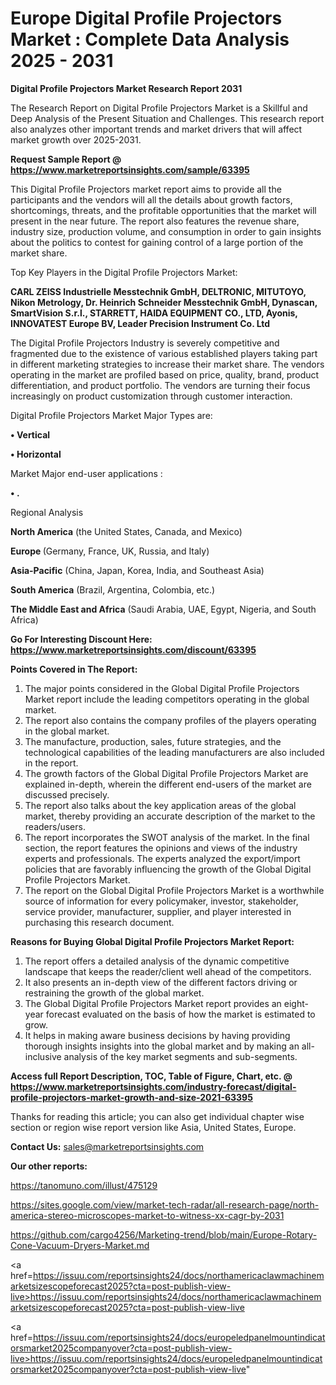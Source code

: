 # Europe Digital Profile Projectors Market : Complete Data Analysis 2025 - 2031

<strong>Digital Profile Projectors Market Research Report 2031</strong>

The Research Report on Digital Profile Projectors Market is a Skillful and Deep Analysis of the Present Situation and Challenges. This research report also analyzes other important trends and market drivers that will affect market growth over 2025-2031.

<strong>Request Sample Report @ <a href=https://www.marketreportsinsights.com/sample/63395>https://www.marketreportsinsights.com/sample/63395</a></strong>

This Digital Profile Projectors market report aims to provide all the participants and the vendors will all the details about growth factors, shortcomings, threats, and the profitable opportunities that the market will present in the near future. The report also features the revenue share, industry size, production volume, and consumption in order to gain insights about the politics to contest for gaining control of a large portion of the market share.

Top Key Players in the Digital Profile Projectors Market:

<strong>CARL ZEISS Industrielle Messtechnik GmbH, DELTRONIC, MITUTOYO, Nikon Metrology, Dr. Heinrich Schneider Messtechnik GmbH, Dynascan, SmartVision S.r.l., STARRETT, HAIDA EQUIPMENT CO., LTD, Ayonis, INNOVATEST Europe BV, Leader Precision Instrument Co. Ltd</strong>

The Digital Profile Projectors Industry is severely competitive and fragmented due to the existence of various established players taking part in different marketing strategies to increase their market share. The vendors operating in the market are profiled based on price, quality, brand, product differentiation, and product portfolio. The vendors are turning their focus increasingly on product customization through customer interaction.

Digital Profile Projectors Market Major Types are:

<strong>• Vertical

• Horizontal</strong>

Market Major end-user applications :

<strong>• .</strong>

Regional Analysis

</u><strong><b>North America</b></strong> (the United States, Canada, and Mexico)

<strong><b>Europe </b></strong>(Germany, France, UK, Russia, and Italy)

<strong><b>Asia-Pacific</b></strong> (China, Japan, Korea, India, and Southeast Asia)

<strong><b>South America</b></strong> (Brazil, Argentina, Colombia, etc.)

<strong><b>The Middle East and Africa</b></strong> (Saudi Arabia, UAE, Egypt, Nigeria, and South Africa)

<strong>Go For Interesting Discount Here: <a href=https://www.marketreportsinsights.com/discount/63395>https://www.marketreportsinsights.com/discount/63395</a></strong>

<strong>Points Covered in The Report:</strong>
<ol>
  <li>The major points considered in the Global Digital Profile Projectors Market report include the leading competitors operating in the global market.</li>
  <li>The report also contains the company profiles of the players operating in the global market.</li>
  <li>The manufacture, production, sales, future strategies, and the technological capabilities of the leading manufacturers are also included in the report.</li>
  <li>The growth factors of the Global Digital Profile Projectors Market are explained in-depth, wherein the different end-users of the market are discussed precisely.</li>
  <li>The report also talks about the key application areas of the global market, thereby providing an accurate description of the market to the readers/users.</li>
  <li>The report incorporates the SWOT analysis of the market. In the final section, the report features the opinions and views of the industry experts and professionals. The experts analyzed the export/import policies that are favorably influencing the growth of the Global Digital Profile Projectors Market.</li>
  <li>The report on the Global Digital Profile Projectors Market is a worthwhile source of information for every policymaker, investor, stakeholder, service provider, manufacturer, supplier, and player interested in purchasing this research document.</li>
</ol>
<strong>Reasons for Buying Global Digital Profile Projectors Market Report:</strong>

<ol>
  <li>The report offers a detailed analysis of the dynamic competitive landscape that keeps the reader/client well ahead of the competitors.</li>
  <li>It also presents an in-depth view of the different factors driving or restraining the growth of the global market.</li>
  <li>The Global Digital Profile Projectors Market report provides an eight-year forecast evaluated on the basis of how the market is estimated to grow.</li>
  <li>It helps in making aware business decisions by having providing thorough insights insights into the global market and by making an all-inclusive analysis of the key market segments and sub-segments.</li>
</ol>
<strong>Access full Report Description, TOC, Table of Figure, Chart, etc. @ <a href=https://www.marketreportsinsights.com/industry-forecast/digital-profile-projectors-market-growth-and-size-2021-63395>https://www.marketreportsinsights.com/industry-forecast/digital-profile-projectors-market-growth-and-size-2021-63395</a></strong>


Thanks for reading this article; you can also get individual chapter wise section or region wise report version like Asia, United States, Europe.

<strong>Contact Us:</strong>
sales@marketreportsinsights.com

<strong>Our other reports:</strong>

<a href=https://tanomuno.com/illust/475129>https://tanomuno.com/illust/475129</a>

<a href=https://sites.google.com/view/market-tech-radar/all-research-page/north-america-stereo-microscopes-market-to-witness-xx-cagr-by-2031>https://sites.google.com/view/market-tech-radar/all-research-page/north-america-stereo-microscopes-market-to-witness-xx-cagr-by-2031</a>

<a href=https://github.com/cargo4256/Marketing-trend/blob/main/Europe-Rotary-Cone-Vacuum-Dryers-Market.md>https://github.com/cargo4256/Marketing-trend/blob/main/Europe-Rotary-Cone-Vacuum-Dryers-Market.md</a>

<a href=https://issuu.com/reportsinsights24/docs/northamericaclawmachinemarketsizescopeforecast2025?cta=post-publish-view-live>https://issuu.com/reportsinsights24/docs/northamericaclawmachinemarketsizescopeforecast2025?cta=post-publish-view-live</a>

<a href=https://issuu.com/reportsinsights24/docs/europeledpanelmountindicatorsmarket2025companyover?cta=post-publish-view-live>https://issuu.com/reportsinsights24/docs/europeledpanelmountindicatorsmarket2025companyover?cta=post-publish-view-live</a>"

